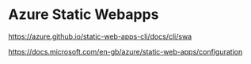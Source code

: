 # Azure Static Webapps

https://azure.github.io/static-web-apps-cli/docs/cli/swa

https://docs.microsoft.com/en-gb/azure/static-web-apps/configuration